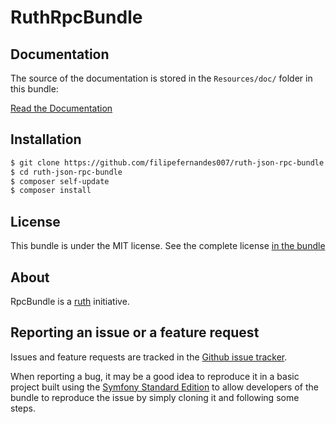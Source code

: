 RuthRpcBundle
===================

Documentation
-------------

The source of the documentation is stored in the `Resources/doc/` folder
in this bundle:

[Read the Documentation](Resources/doc/index.rst)

Installation
------------
```bash
$ git clone https://github.com/filipefernandes007/ruth-json-rpc-bundle
$ cd ruth-json-rpc-bundle
$ composer self-update
$ composer install
```

License
-------

This bundle is under the MIT license. See the complete license [in the bundle](LICENSE)

About
-----

RpcBundle is a [ruth](https://github.com/filipefernandes007/ruth-json-rpc-bundle) initiative.

Reporting an issue or a feature request
---------------------------------------

Issues and feature requests are tracked in the [Github issue tracker](https://github.com/filipefernandes007/ruth-json-rpc-bundle/issues).

When reporting a bug, it may be a good idea to reproduce it in a basic project
built using the [Symfony Standard Edition](https://github.com/symfony/symfony-standard)
to allow developers of the bundle to reproduce the issue by simply cloning it
and following some steps.
